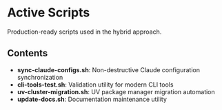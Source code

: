 # Active Scripts

Production-ready scripts used in the hybrid approach.

## Contents

- **sync-claude-configs.sh**: Non-destructive Claude configuration synchronization
- **cli-tools-test.sh**: Validation utility for modern CLI tools
- **uv-cluster-migration.sh**: UV package manager migration automation
- **update-docs.sh**: Documentation maintenance utility
